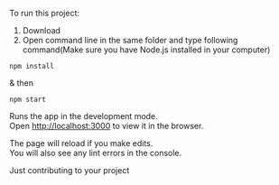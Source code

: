 To run this project:

1. Download 
2. Open command line in the same folder and type following command(Make sure you have Node.js installed in your computer)

`npm install`

& then

 `npm start`

Runs the app in the development mode.<br>
Open [http://localhost:3000](http://localhost:3000) to view it in the browser.

The page will reload if you make edits.<br>
You will also see any lint errors in the console.


Just contributing to your project


